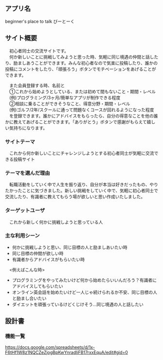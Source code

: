 ## アプリ名
 beginner's place to talk びーとーく
 

## サイト概要
　初心者同士の交流サイトです。<br>
　何か新しいことに挑戦してみようと思った時、気軽に同じ境遇の仲間と話したり、励ましあうことができます。みんな初心者なので気楽に投稿したり、誰かの投稿にコメントをしたり、「頑張ろう」ボタンでモチベーションをあげることができます。<br>

　また会員登録する時、名前と<br>
　①これから始めようとしている、または初めて間もないこと・期間・レベル<br>
　(例)プログラミング/3ヶ月/簡単なアプリが制作できる程度<br>
　②相談に乗ることができそうなこと、得意分野・期間・レベル<br>
　(例)ゴルフ/2年/スクールに通って問題なくコースが回れるようになった程度<br>
　を登録できます。誰かにアドバイスをもらったら、自分の得意なことを他の誰かに教えてあげることができます。「ありがとう」ボタンで感謝がもらえて嬉しい気持ちになります。

### サイトテーマ
　これから何か新しいことにチャレンジしようとする初心者同士が気軽に交流できる投稿サイト

### テーマを選んだ理由
　転職活動をしていく中で人生を振り返り、自分が本当は好きだったもの、やりたかったことに気づきました。新しい挑戦をしていく中で、気軽に初心者同士で交流したり、有識者に教えてもらう場が欲しいと思い作成いたしました。

### ターゲットユーザ
　これから新しく何かに挑戦しようと思っている人

### 主な利用シーン
- 何かに挑戦しようと思い、同じ目標の人と励ましあいたい時<br>
- 同じ目標の仲間が欲しい時<br>
- 有識者からアドバイスがもらいたい時<br>

　<例えばこんな時><br>
- プログラミングをやってみたいけど何から始めたらいいんだろう？有識者にアドバイスしてもらいたい<br>
- オンライン英会話を始めたいけど一人じゃ続けられるか不安、同じ目標の人と励まし合いたい<br>
- ダイエットを頑張っているけどくじけそう…同じ境遇の人と話したい<br>

## 設計書

### 機能一覧
https://docs.google.com/spreadsheets/d/1x-F6tHf1W8z1NQCZeZjogBpKwYnradIiFB17rxxEquA/edit#gid=0
